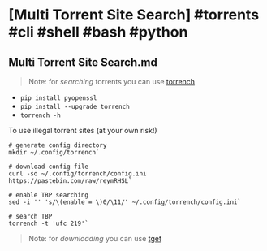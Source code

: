 # [Multi Torrent Site Search] #torrents #cli #shell #bash #python

## Multi Torrent Site Search.md

> Note: for _searching_ torrents you can use [torrench](https://github.com/kryptxy/torrench)

- `pip install pyopenssl`
- `pip install --upgrade torrench`
- `torrench -h`

To use illegal torrent sites (at your own risk!)

```
# generate config directory
mkdir ~/.config/torrench`

# download config file
curl -so ~/.config/torrench/config.ini https://pastebin.com/raw/reymRHSL`

# enable TBP searching
sed -i '' 's/\(enable = \)0/\11/' ~/.config/torrench/config.ini`

# search TBP
torrench -t 'ufc 219'`
```

> Note: for _downloading_ you can use [tget](https://github.com/jeffjose/tget)

